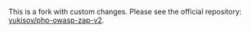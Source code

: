 This is a fork with custom changes. Please see the official repository: [yukisov/php-owasp-zap-v2](https://github.com/yukisov/php-owasp-zap-v2).
